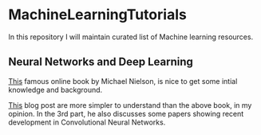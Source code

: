 # MachineLearningTutorials

In this repository I will maintain curated list of Machine learning resources. 

## Neural Networks and Deep Learning 

[This](http://neuralnetworksanddeeplearning.com/) famous online book by Michael Nielson, is nice to get some intial knowledge and background.

[This](https://adeshpande3.github.io/adeshpande3.github.io/The-9-Deep-Learning-Papers-You-Need-To-Know-About.html) blog post are more simpler to understand than the above book, in my opinion. In the 3rd part, he also discusses some papers showing recent development in Convolutional Neural Networks.